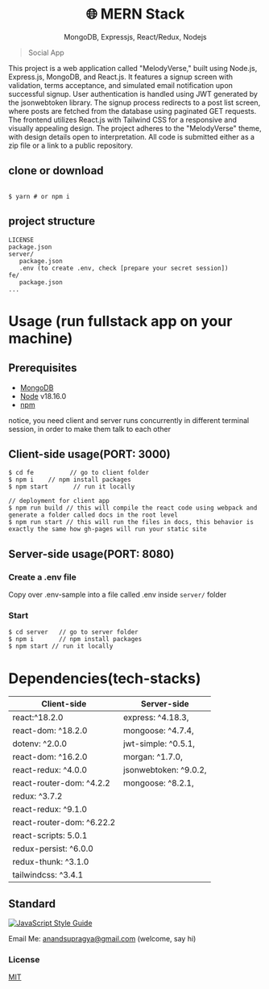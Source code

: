 <h1 align="center">
🌐 MERN Stack
</h1>
<p align="center">
MongoDB, Expressjs, React/Redux, Nodejs
</p>


> Social App

This project is a web application called "MelodyVerse," built using Node.js, Express.js, MongoDB, and React.js. It features a signup screen with validation, terms acceptance, and simulated email notification upon successful signup. User authentication is handled using JWT generated by the jsonwebtoken library. The signup process redirects to a post list screen, where posts are fetched from the database using paginated GET requests. The frontend utilizes React.js with Tailwind CSS for a responsive and visually appealing design. The project adheres to the "MelodyVerse" theme, with design details open to interpretation. All code is submitted either as a zip file or a link to a public repository.

## clone or download
```terminal

$ yarn # or npm i
```

## project structure
```terminal
LICENSE
package.json
server/
   package.json
   .env (to create .env, check [prepare your secret session])
fe/
   package.json
...
```

# Usage (run fullstack app on your machine)

## Prerequisites
- [MongoDB](https://gist.github.com/nrollr/9f523ae17ecdbb50311980503409aeb3)
- [Node](https://nodejs.org/en/download/) v18.16.0
- [npm](https://nodejs.org/en/download/package-manager/)

notice, you need client and server runs concurrently in different terminal session, in order to make them talk to each other

## Client-side usage(PORT: 3000)
```terminal
$ cd fe          // go to client folder
$ npm i    // npm install packages
$ npm start       // run it locally

// deployment for client app
$ npm run build // this will compile the react code using webpack and generate a folder called docs in the root level
$ npm run start // this will run the files in docs, this behavior is exactly the same how gh-pages will run your static site
```

## Server-side usage(PORT: 8080)

### Create a .env file

Copy over .env-sample into a file called .env inside `server/` folder

### Start

```terminal
$ cd server   // go to server folder
$ npm i       // npm install packages
$ npm start // run it locally
```


# Dependencies(tech-stacks)
Client-side | Server-side
--- | ---
react:^18.2.0 | express: ^4.18.3,
react-dom: ^18.2.0 | mongoose: ^4.7.4,
dotenv: ^2.0.0 | jwt-simple: ^0.5.1,
react-dom: ^16.2.0 | morgan: ^1.7.0,
react-redux: ^4.0.0 | jsonwebtoken: ^9.0.2,
react-router-dom: ^4.2.2 | mongoose: ^8.2.1,
redux: ^3.7.2 | 
react-redux: ^9.1.0 | 
react-router-dom: ^6.22.2 | 
react-scripts: 5.0.1 | 
redux-persist: ^6.0.0 | 
redux-thunk: ^3.1.0 | 
tailwindcss: ^3.4.1 | 



## Standard

[![JavaScript Style Guide](https://cdn.rawgit.com/standard/standard/master/badge.svg)](https://github.com/standard/standard)



Email Me: anandsupragya@gmail.com (welcome, say hi)


### License
[MIT](https://github.com/amazingandyyy/mern/blob/master/LICENSE)
